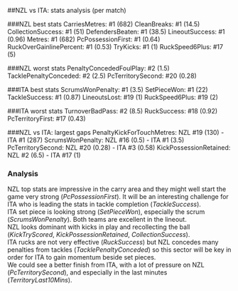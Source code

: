 ##NZL vs ITA: stats analysis (per match)

###NZL best stats
CarriesMetres: #1 (682)
CleanBreaks: #1 (14.5)
CollectionSuccess: #1 (51)
DefendersBeaten: #1 (38.5)
LineoutSuccess: #1 (0.96)
Metres: #1 (682)
PcPossessionFirst: #1 (0.64)
RuckOverGainlinePercent: #1 (0.53)
TryKicks: #1 (1)
RuckSpeed6Plus: #17 (5)

###NZL worst stats
PenaltyConcededFoulPlay: #2 (1.5)
TacklePenaltyConceded: #2 (2.5)
PcTerritorySecond: #20 (0.28)

###ITA best stats
ScrumsWonPenalty: #1 (3.5)
SetPieceWon: #1 (22)
TackleSuccess: #1 (0.87)
LineoutsLost: #19 (1)
RuckSpeed6Plus: #19 (2)

###ITA worst stats
TurnoverBadPass: #2 (8.5)
RuckSuccess: #18 (0.92)
PcTerritoryFirst: #17 (0.43)

###NZL vs ITA: largest gaps
PenaltyKickForTouchMetres: NZL #19 (130) - ITA #1 (287)
ScrumsWonPenalty: NZL #16 (0.5) - ITA #1 (3.5)
PcTerritorySecond: NZL #20 (0.28) - ITA #3 (0.58)
KickPossessionRetained: NZL #2 (6.5) - ITA #17 (1)

### Analysis

NZL top stats are impressive in the carry area and they might well start the game very strong (_PcPossessionFirst_). It will be an interesting challenge for ITA who is leading the stats in tackle completion (_TackleSuccess_).  
ITA set piece is looking strong (_SetPieceWon_), especially the scrum (_ScrumsWonPenalty_). Both teams are excellent in the lineout.  
NZL looks dominant with kicks in play and recollecting the ball (_KickTryScored_, _KickPossessionRetained_, _CollectionSuccess_).  
ITA rucks are not very effective (_RuckSuccess_) but NZL concedes many penalties from tackles (_TacklePenaltyConceded_) so this sector will be key in order for ITA to gain momentum beside set pieces.  
We could see a better finish from ITA, with a lot of pressure on NZL (_PcTerritorySecond_), and especially in the last minutes (_TerritoryLast10Mins_).
